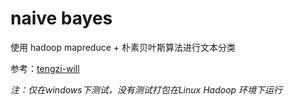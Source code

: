 # naive bayes

使用 hadoop mapreduce + 朴素贝叶斯算法进行文本分类

参考：[tengzi-will](https://tengzi-will.github.io/2018/12/24/Hadoop-%E5%AE%9E%E7%8E%B0%E6%9C%B4%E7%B4%A0%E8%B4%9D%E5%8F%B6%E6%96%AF-Naive-Bayes-%E6%96%87%E6%9C%AC%E5%88%86%E7%B1%BB/)

*注：仅在windows下测试，没有测试打包在Linux Hadoop 环境下运行*